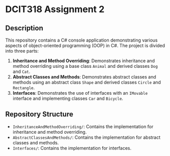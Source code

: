 # DCIT318 Assignment 2

## Description

This repository contains a C# console application demonstrating various aspects of object-oriented programming (OOP) in C#. The project is divided into three parts:

1. **Inheritance and Method Overriding**: Demonstrates inheritance and method overriding using a base class `Animal` and derived classes `Dog` and `Cat`.
2. **Abstract Classes and Methods**: Demonstrates abstract classes and methods using an abstract class `Shape` and derived classes `Circle` and `Rectangle`.
3. **Interfaces**: Demonstrates the use of interfaces with an `IMovable` interface and implementing classes `Car` and `Bicycle`.

## Repository Structure

- `InheritanceAndMethodOverriding/`: Contains the implementation for inheritance and method overriding.
- `AbstractClassesAndMethods/`: Contains the implementation for abstract classes and methods.
- `Interfaces/`: Contains the implementation for interfaces.
